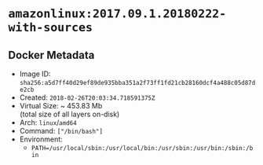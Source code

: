 # `amazonlinux:2017.09.1.20180222-with-sources`

## Docker Metadata

- Image ID: `sha256:a5d7ff40d29ef89de935bba351a2f73ff1fd21cb28160dcf4a488c05d87de2cb`
- Created: `2018-02-26T20:03:34.718591375Z`
- Virtual Size: ~ 453.83 Mb  
  (total size of all layers on-disk)
- Arch: `linux`/`amd64`
- Command: `["/bin/bash"]`
- Environment:
  - `PATH=/usr/local/sbin:/usr/local/bin:/usr/sbin:/usr/bin:/sbin:/bin`
